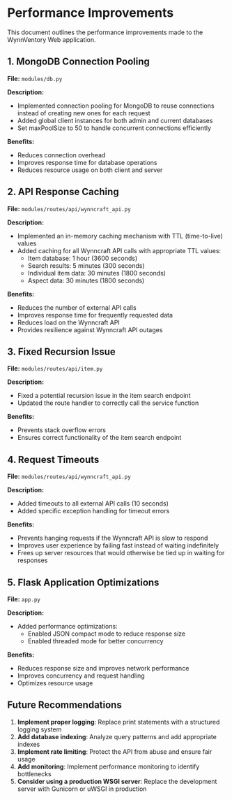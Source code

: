 # Performance Improvements

This document outlines the performance improvements made to the WynnVentory Web application.

## 1. MongoDB Connection Pooling

**File:** `modules/db.py`

**Description:**
- Implemented connection pooling for MongoDB to reuse connections instead of creating new ones for each request
- Added global client instances for both admin and current databases
- Set maxPoolSize to 50 to handle concurrent connections efficiently

**Benefits:**
- Reduces connection overhead
- Improves response time for database operations
- Reduces resource usage on both client and server

## 2. API Response Caching

**File:** `modules/routes/api/wynncraft_api.py`

**Description:**
- Implemented an in-memory caching mechanism with TTL (time-to-live) values
- Added caching for all Wynncraft API calls with appropriate TTL values:
  - Item database: 1 hour (3600 seconds)
  - Search results: 5 minutes (300 seconds)
  - Individual item data: 30 minutes (1800 seconds)
  - Aspect data: 30 minutes (1800 seconds)

**Benefits:**
- Reduces the number of external API calls
- Improves response time for frequently requested data
- Reduces load on the Wynncraft API
- Provides resilience against Wynncraft API outages

## 3. Fixed Recursion Issue

**File:** `modules/routes/api/item.py`

**Description:**
- Fixed a potential recursion issue in the item search endpoint
- Updated the route handler to correctly call the service function

**Benefits:**
- Prevents stack overflow errors
- Ensures correct functionality of the item search endpoint

## 4. Request Timeouts

**File:** `modules/routes/api/wynncraft_api.py`

**Description:**
- Added timeouts to all external API calls (10 seconds)
- Added specific exception handling for timeout errors

**Benefits:**
- Prevents hanging requests if the Wynncraft API is slow to respond
- Improves user experience by failing fast instead of waiting indefinitely
- Frees up server resources that would otherwise be tied up in waiting for responses

## 5. Flask Application Optimizations

**File:** `app.py`

**Description:**
- Added performance optimizations:
  - Enabled JSON compact mode to reduce response size
  - Enabled threaded mode for better concurrency

**Benefits:**
- Reduces response size and improves network performance
- Improves concurrency and request handling
- Optimizes resource usage

## Future Recommendations

1. **Implement proper logging**: Replace print statements with a structured logging system
2. **Add database indexing**: Analyze query patterns and add appropriate indexes
3. **Implement rate limiting**: Protect the API from abuse and ensure fair usage
4. **Add monitoring**: Implement performance monitoring to identify bottlenecks
5. **Consider using a production WSGI server**: Replace the development server with Gunicorn or uWSGI in production